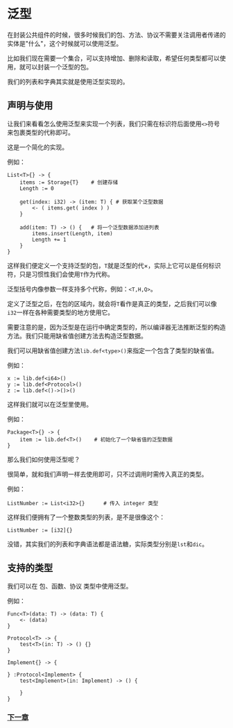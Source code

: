 # 泛型
在封装公共组件的时候，很多时候我们的包、方法、协议不需要关注调用者传递的实体是"什么"，这个时候就可以使用泛型。  

比如我们现在需要一个集合，可以支持增加、删除和读取，希望任何类型都可以使用，就可以封装一个泛型的包。 

我们的列表和字典其实就是使用泛型实现的。

## 声明与使用
让我们来看看怎么使用泛型来实现一个列表，我们只需在标识符后面使用`<>`符号来包裹类型的代称即可。

这是一个简化的实现。

例如：
```
List<T>{} -> {
    items := Storage{T}    # 创建存储
    Length := 0

    get(index: i32) -> (item: T) { # 获取某个泛型数据
        <- ( items.get( index ) )
    }

    add(item: T) -> () {   # 将一个泛型数据添加进列表
        items.insert(Length, item)
        Length += 1
    }
}
```
这样我们便定义一个支持泛型的包，`T`就是泛型的代×，实际上它可以是任何标识符，只是习惯性我们会使用`T`作为代称。

泛型括号内像参数一样支持多个代称，例如：`<T,H,Q>`。

定义了泛型之后，在包的区域内，就会将`T`看作是真正的类型，之后我们可以像`i32`一样在各种需要类型的地方使用它。

需要注意的是，因为泛型是在运行中确定类型的，所以编译器无法推断泛型的构造方法。我们只能用缺省值创建方法去构造泛型数据。

我们可以用缺省值创建方法`lib.def<type>()`来指定一个包含了类型的缺省值。

例如：
```
x := lib.def<i64>()
y := lib.def<Protocol>()
z := lib.def<()->()>()
```

这样我们就可以在泛型里使用。

例如：
```
Package<T>{} -> {
    item := lib.def<T>()    # 初始化了一个缺省值的泛型数据
}
```
那么我们如何使用泛型呢？

很简单，就和我们声明一样去使用即可，只不过调用时需传入真正的类型。

例如：
```
ListNumber := List<i32>{}      # 传入 integer 类型
```
这样我们便拥有了一个整数类型的列表，是不是很像这个：
```
ListNumber := [i32]{}
```
没错，其实我们的列表和字典语法都是语法糖，实际类型分别是`lst`和`dic`。
## 支持的类型
我们可以在 包、函数、协议 类型中使用泛型。

例如：
```
Func<T>(data: T) -> (data: T) {
    <- (data)
}

Protocol<T> -> {
    test<T>(in: T) -> () {}
}

Implement{} -> {

} :Protocol<Implement> {
    test<Implement>(in: Implement) -> () {
        
    }
}
```
### [下一章](annotation.md)